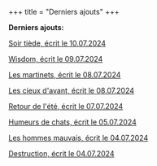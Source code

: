 +++
title = "Derniers ajouts"
+++

**Derniers ajouts:**

[Soir tiède, écrit le 10.07.2024](./seasons/21_vingt_et_unieme_saison/soir_tiede/)

[Wisdom, écrit le 09.07.2024](/en/original_texts/2024/wisdom/)

[Les martinets, écrit le 08.07.2024](./seasons/21_vingt_et_unieme_saison/les_martinets/)

[Les cieux d'avant, écrit le 08.07.2024](./seasons/21_vingt_et_unieme_saison/les_cieux_d_avant/)

[Retour de l'été, écrit le 07.07.2024](./seasons/21_vingt_et_unieme_saison/retour_de_l_ete/)

[Humeurs de chats, écrit le 05.07.2024](./seasons/21_vingt_et_unieme_saison/humeurs_de_chats/)

[Les hommes mauvais, écrit le 04.07.2024](./seasons/21_vingt_et_unieme_saison/les_hommes_mauvais/)

[Destruction, écrit le 04.07.2024](./seasons/21_vingt_et_unieme_saison/destruction/)
